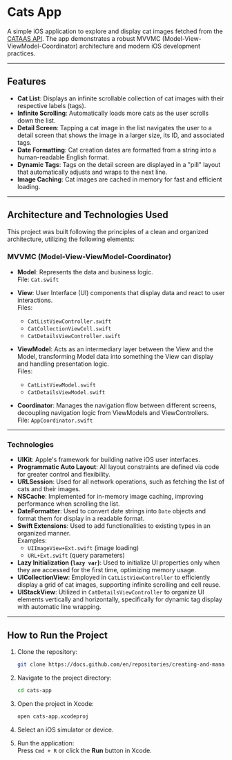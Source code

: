 # Cats App

A simple iOS application to explore and display cat images fetched from the [CATAAS API](https://cataas.com/). The app demonstrates a robust MVVMC (Model-View-ViewModel-Coordinator) architecture and modern iOS development practices.

---

## Features

- **Cat List**: Displays an infinite scrollable collection of cat images with their respective labels (tags).
- **Infinite Scrolling**: Automatically loads more cats as the user scrolls down the list.
- **Detail Screen**: Tapping a cat image in the list navigates the user to a detail screen that shows the image in a larger size, its ID, and associated tags.
- **Date Formatting**: Cat creation dates are formatted from a string into a human-readable English format.
- **Dynamic Tags**: Tags on the detail screen are displayed in a "pill" layout that automatically adjusts and wraps to the next line.
- **Image Caching**: Cat images are cached in memory for fast and efficient loading.

---

## Architecture and Technologies Used

This project was built following the principles of a clean and organized architecture, utilizing the following elements:

### MVVMC (Model-View-ViewModel-Coordinator)

- **Model**: Represents the data and business logic.  
  File: `Cat.swift`

- **View**: User Interface (UI) components that display data and react to user interactions.  
  Files:  
  - `CatListViewController.swift`  
  - `CatCollectionViewCell.swift`  
  - `CatDetailsViewController.swift`

- **ViewModel**: Acts as an intermediary layer between the View and the Model, transforming Model data into something the View can display and handling presentation logic.  
  Files:  
  - `CatListViewModel.swift`  
  - `CatDetailsViewModel.swift`

- **Coordinator**: Manages the navigation flow between different screens, decoupling navigation logic from ViewModels and ViewControllers.  
  File: `AppCoordinator.swift`

---

### Technologies

- **UIKit**: Apple's framework for building native iOS user interfaces.
- **Programmatic Auto Layout**: All layout constraints are defined via code for greater control and flexibility.
- **URLSession**: Used for all network operations, such as fetching the list of cats and their images.
- **NSCache**: Implemented for in-memory image caching, improving performance when scrolling the list.
- **DateFormatter**: Used to convert date strings into `Date` objects and format them for display in a readable format.
- **Swift Extensions**: Used to add functionalities to existing types in an organized manner.  
  Examples:  
  - `UIImageView+Ext.swift` (image loading)  
  - `URL+Ext.swift` (query parameters)
- **Lazy Initialization (`lazy var`)**: Used to initialize UI properties only when they are accessed for the first time, optimizing memory usage.
- **UICollectionView**: Employed in `CatListViewController` to efficiently display a grid of cat images, supporting infinite scrolling and cell reuse.
- **UIStackView**: Utilized in `CatDetailsViewController` to organize UI elements vertically and horizontally, specifically for dynamic tag display with automatic line wrapping.

---

## How to Run the Project

1. Clone the repository:
   ```bash
   git clone https://docs.github.com/en/repositories/creating-and-managing-repositories/about-repositories
   ```

2. Navigate to the project directory:
   ```bash
   cd cats-app
   ```

3. Open the project in Xcode:
   ```bash
   open cats-app.xcodeproj
   ```

4. Select an iOS simulator or device.

5. Run the application:  
   Press `Cmd + R` or click the **Run** button in Xcode.
